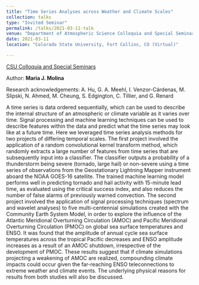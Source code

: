 ```yaml
---
title: "Time Series Analyses across Weather and Climate Scales"
collection: talks
type: "Invited Seminar"
permalink: /talks/2021-03-11-talk
venue: "Department of Atmospheric Science Colloquia and Special Seminars"
date: 2021-03-11
location: "Colorado State University, Fort Collins, CO (Virtual)"

---
```


[CSU Colloquia and Special Seminars](https://www.atmos.colostate.edu/colloquia/?term=sp2021)

Author: **Maria J. Molina**

Research acknowledgements: A. Hu, G. A. Meehl, I. Venzor-Cárdenas, M. Slipski, N. Ahmed, M. Cheung, S. Edgington, C. Tillier, and G. Renard

A time series is data ordered sequentially, which can be used to describe the internal structure of an atmospheric or climate variable as it varies over time. Signal processing and machine learning techniques can be used to describe features within the data and predict what the time series may look like at a future time. Here we leveraged time series analysis methods for two projects of differing temporal scales. The first project involved the application of a random convolutional kernel transform method, which randomly extracts a large number of features from time series that are subsequently input into a classifier. The classifier outputs a probability of a thunderstorm being severe (tornado, large hail) or non-severe using a time series of observations from the Geostationary Lightning Mapper instrument aboard the NOAA GOES-16 satellite. The trained machine learning model performs well in predicting tornado and hail activity with 15-minute lead time, as evaluated using the critical success index, and also reduces the number of false alarms of previously warned convection. The second project involved the application of signal processing techniques (spectrum and wavelet analyses) to five multi-centennial simulations created with the Community Earth System Model, in order to explore the influence of the Atlantic Meridional Overturning Circulation (AMOC) and Pacific Meridional Overturning Circulation (PMOC) on global sea surface temperatures and ENSO. It was found that the amplitude of annual cycle sea surface temperatures across the tropical Pacific decreases and ENSO amplitude increases as a result of an AMOC shutdown, irrespective of the development of PMOC. These results suggest that if climate simulations projecting a weakening of AMOC are realized, compounding climate impacts could occur given the far-reaching ENSO teleconnections to extreme weather and climate events. The underlying physical reasons for results from both studies will also be discussed. 
